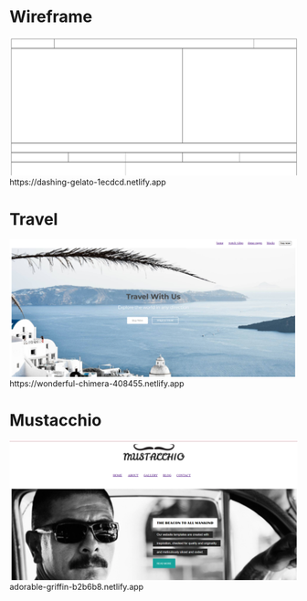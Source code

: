 <h1> Wireframe </h1>
<a href="https://dashing-gelato-1ecdcd.netlify.app"><img src="wireframe.png"></a>
https://dashing-gelato-1ecdcd.netlify.app


<h1> Travel </h1>
<a href="https://wonderful-chimera-408455.netlify.app"><img src="Travel.png"></a>
https://wonderful-chimera-408455.netlify.app


<h1> Mustacchio </h1>
<a href="https://adorable-griffin-b2b6b8.netlify.app"><img src="mustacchio.png"></a>
adorable-griffin-b2b6b8.netlify.app
